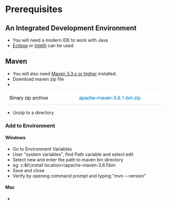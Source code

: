 # Prerequisites



## An Integrated Development Environment

* You will need a modern IDE to work with Java
* [Eclipse](https://ehsan-matean.gitbook.io/automationcore/~/edit/drafts/-L_LG8F5yxhSdB1sjMGm/getting-started/ide/eclipse) or [Intellij](https://ehsan-matean.gitbook.io/automationcore/~/edit/drafts/-L_LG8F5yxhSdB1sjMGm/getting-started/ide/intellij) can be used

## Maven

* You will also need [Maven 3.3.x or higher](https://maven.apache.org/download.cgi) installed.
* Download maven zip file
* 
![](../.gitbook/assets/image.png)

* Unzip to a directory

### Add to Environment 

#### Windows

* Go to Environment Variables 
* User "system variables", find Path variable and select edit
* Select new and enter the path to maven bin directory
* eg. c:\&lt;install location&gt;\apache-maven-3.6.1\bin
* Save and close
* Verify by opening command prompt and typing "mvn --version"

#### Mac

* 

